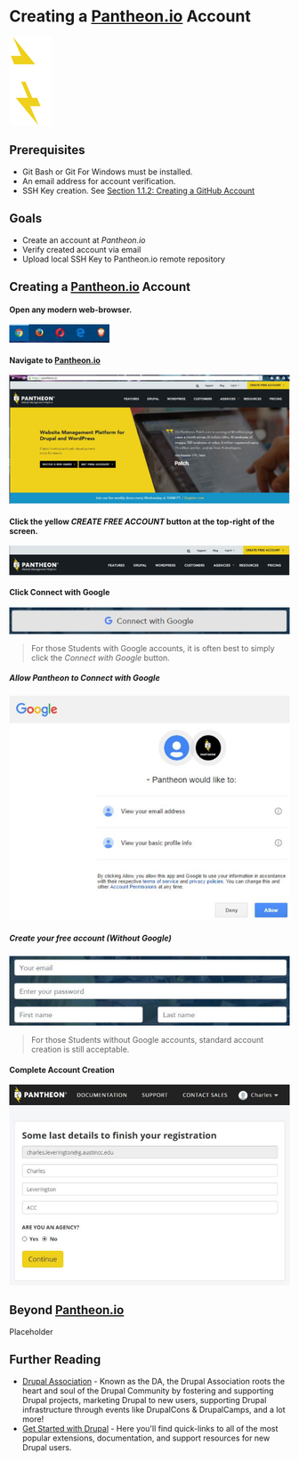 # Creating a [Pantheon.io](https://pantheon.io "Pantheon.io") Account
![Pantheon Zeus](../images/overview-&-development/pantheon/pantheon-logo-symbol.svg)

## Prerequisites

* Git Bash or Git For Windows must be installed.
* An email address for account verification.
* SSH Key creation. See [Section 1.1.2: Creating a GitHub Account](manuscript/creating-github-account.md "Section 1.1.2: Creating a GitHub Account")

## Goals

* Create an account at *Pantheon.io*
* Verify created account via email
* Upload local SSH Key to Pantheon.io remote repository

## Creating a [Pantheon.io](https://pantheon.io "Pantheon.io") Account

#### Open any modern web-browser.
![Modern Browsers](../images/general/modern-browsers.JPG)

#### Navigate to [Pantheon.io](https://pantheon.io "Pantheon.io")
![Navigate to Pantheon.io](../images/overview-&-development/pantheon/pantheon-create-account_1.JPG)

#### Click the yellow *CREATE FREE ACCOUNT* button at the top-right of the screen.
![Create Free Account](../images/overview-&-development/pantheon/pantheon-create-account_2.JPG)

#### Click Connect with Google
![Create Free Account](../images/overview-&-development/pantheon/pantheon-create-account_4a.JPG)
> For those Students with Google accounts, it is often best to simply click the *Connect with Google* button.

##### Allow Pantheon to Connect with Google
![Connect with Google](../images/overview-&-development/pantheon/pantheon-create-account_5.JPG)


##### Create your free account (Without Google)
![Create Free Account](../images/overview-&-development/pantheon/pantheon-create-account_4b.JPG)
> For those Students without Google accounts, standard account creation is still acceptable.

#### Complete Account Creation
![Complete Account Creation](../images/overview-&-development/pantheon/pantheon-create-account_6.JPG)


## Beyond [Pantheon.io](https://pantheon.io "Pantheon.io")

Placeholder

## Further Reading
 * [Drupal Association](https://assoc.drupal.org "Drupal Association") - Known as the DA, the Drupal Association roots the heart and soul of the Drupal Community by fostering and supporting Drupal projects, marketing Drupal to new users, supporting Drupal infrastructure through events like DrupalCons & DrupalCamps, and a lot more!
 * [Get Started with Drupal](https://www.drupal.org/start "Get Started with Drupal")  - Here you'll find quick-links to all of the most popular extensions, documentation, and support resources for new Drupal users.
